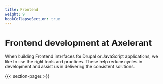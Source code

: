 ```yaml
---
title: Frontend
weight: 9
bookCollapseSection: true
---
```


# Frontend development at Axelerant

When building Frontend interfaces for Drupal or JavaScript applications, we like to use the right tools and practices. These help reduce cycles in development and assist us in delivering the consistent solutions.

{{< section-pages >}}

